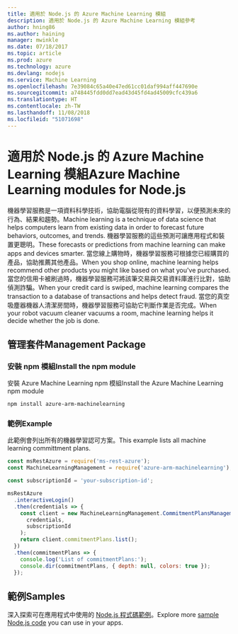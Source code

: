 ```yaml
---
title: 適用於 Node.js 的 Azure Machine Learning 模組
description: 適用於 Node.js 的 Azure Machine Learning 模組參考
author: hning86
ms.author: haining
manager: mwinkle
ms.date: 07/18/2017
ms.topic: article
ms.prod: azure
ms.technology: azure
ms.devlang: nodejs
ms.service: Machine Learning
ms.openlocfilehash: 7e39084c65a40e47ed61cc01daf994aff447690e
ms.sourcegitcommit: a748445fdd0dd7ead43d45fd4ad45009cfc439a6
ms.translationtype: HT
ms.contentlocale: zh-TW
ms.lasthandoff: 11/08/2018
ms.locfileid: "51071698"
---
```

# <a name="azure-machine-learning-modules-for-nodejs"></a><span data-ttu-id="4d5a6-103">適用於 Node.js 的 Azure Machine Learning 模組</span><span class="sxs-lookup"><span data-stu-id="4d5a6-103">Azure Machine Learning modules for Node.js</span></span>

<span data-ttu-id="4d5a6-104">機器學習服務是一項資料科學技術，協助電腦從現有的資料學習，以便預測未來的行為、結果和趨勢。</span><span class="sxs-lookup"><span data-stu-id="4d5a6-104">Machine learning is a technique of data science that helps computers learn from existing data in order to forecast future behaviors, outcomes, and trends.</span></span> <span data-ttu-id="4d5a6-105">機器學習服務的這些預測可讓應用程式和裝置更聰明。</span><span class="sxs-lookup"><span data-stu-id="4d5a6-105">These forecasts or predictions from machine learning can make apps and devices smarter.</span></span> <span data-ttu-id="4d5a6-106">當您線上購物時，機器學習服務可根據您已經購買的產品，協助推薦其他產品。</span><span class="sxs-lookup"><span data-stu-id="4d5a6-106">When you shop online, machine learning helps recommend other products you might like based on what you've purchased.</span></span> <span data-ttu-id="4d5a6-107">當您的信用卡被刷過時，機器學習服務可將該筆交易與交易資料庫進行比對，協助偵測詐騙。</span><span class="sxs-lookup"><span data-stu-id="4d5a6-107">When your credit card is swiped, machine learning compares the transaction to a database of transactions and helps detect fraud.</span></span> <span data-ttu-id="4d5a6-108">當您的真空吸塵器機器人清潔房間時，機器學習服務可協助它判斷作業是否完成。</span><span class="sxs-lookup"><span data-stu-id="4d5a6-108">When your robot vacuum cleaner vacuums a room, machine learning helps it decide whether the job is done.</span></span>

## <a name="management-package"></a><span data-ttu-id="4d5a6-109">管理套件</span><span class="sxs-lookup"><span data-stu-id="4d5a6-109">Management Package</span></span>


### <a name="install-the-npm-module"></a><span data-ttu-id="4d5a6-110">安裝 npm 模組</span><span class="sxs-lookup"><span data-stu-id="4d5a6-110">Install the npm module</span></span>

<span data-ttu-id="4d5a6-111">安裝 Azure Machine Learning npm 模組</span><span class="sxs-lookup"><span data-stu-id="4d5a6-111">Install the Azure Machine Learning npm module</span></span>

```bash
npm install azure-arm-machinelearning
```

### <a name="example"></a><span data-ttu-id="4d5a6-112">範例</span><span class="sxs-lookup"><span data-stu-id="4d5a6-112">Example</span></span>

<span data-ttu-id="4d5a6-113">此範例會列出所有的機器學習認可方案。</span><span class="sxs-lookup"><span data-stu-id="4d5a6-113">This example lists all machine learning committment plans.</span></span>

```javascript
const msRestAzure = require('ms-rest-azure');
const MachineLearningManagement = require('azure-arm-machinelearning');

const subscriptionId = 'your-subscription-id';

msRestAzure
  .interactiveLogin()
  .then(credentials => {
    const client = new MachineLearningManagement.CommitmentPlansManagementClient(
      credentials,
      subscriptionId
    );
    return client.commitmentPlans.list();
  })
  .then(commitmentPlans => {
    console.log('List of commitmentPlans:');
    console.dir(commitmentPlans, { depth: null, colors: true });
  });
```

## <a name="samples"></a><span data-ttu-id="4d5a6-114">範例</span><span class="sxs-lookup"><span data-stu-id="4d5a6-114">Samples</span></span>

<span data-ttu-id="4d5a6-115">深入探索可在應用程式中使用的 [Node.js 程式碼範例](https://azure.microsoft.com/resources/samples/?platform=nodejs)。</span><span class="sxs-lookup"><span data-stu-id="4d5a6-115">Explore more [sample Node.js code](https://azure.microsoft.com/resources/samples/?platform=nodejs) you can use in your apps.</span></span>
